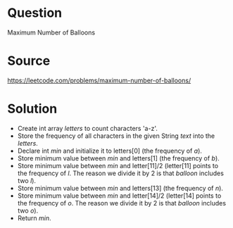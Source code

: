 # Question
Maximum Number of Balloons

# Source
https://leetcode.com/problems/maximum-number-of-balloons/

# Solution
 - Create int array *letters* to count characters 'a-z'.
 - Store the frequency of all characters in the given String *text* into the *letters*.
 - Declare int *min* and initialize it to letters[0] (the frequency of *a*).
 - Store minimum value between *min* and letters[1] (the frequency of *b*).
 - Store minimum value between *min* and letter[11]/2 (letter[11] points to the frequency of *l*. The reason we divide it by 2 is that *balloon* includes two *l*).
 - Store minimum value between *min* and letters[13] (the frequency of *n*).
 - Store minimum value between *min* and letter[14]/2 (letter[14] points to the frequency of *o*. The reason we divide it by 2 is that *balloon* includes two *o*).
 - Return *min*.